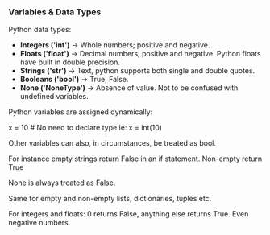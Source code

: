 ### Variables & Data Types
Python data types:
- **Integers ('int')** → Whole numbers; positive and negative.
- **Floats ('float')** → Decimal numbers; positive and negative. Python floats have built in double precision.
- **Strings ('str')** → Text, python supports both single and double quotes.
- **Booleans ('bool')** → True, False.
- **None ('NoneType')** → Absence of value. Not to be confused with undefined variables.

Python variables are assigned dynamically:

x = 10 # No need to declare type ie: x = int(10)

Other variables can also, in circumstances, be treated as bool.

For instance empty strings return False in an if statement. Non-empty return True

None is always treated as False.

Same for empty and non-empty lists, dictionaries, tuples etc.

For integers and floats: 0 returns False, anything else returns True. Even negative numbers.
